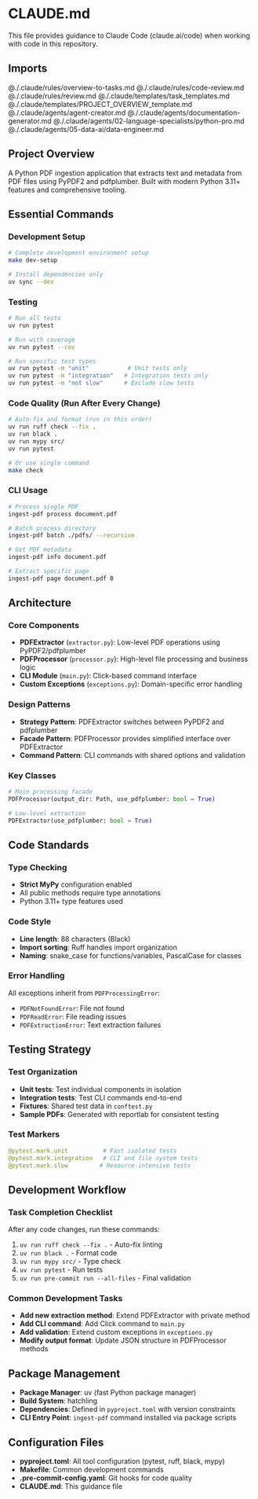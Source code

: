 # CLAUDE.md

This file provides guidance to Claude Code (claude.ai/code) when working with code in this repository.

## Imports

@./.claude/rules/overview-to-tasks.md
@./.claude/rules/code-review.md
@./.claude/rules/review.md
@./.claude/templates/task_templates.md
@./.claude/templates/PROJECT_OVERVIEW_template.md
@./.claude/agents/agent-creator.md
@./.claude/agents/documentation-generator.md
@./.claude/agents/02-language-specialists/python-pro.md
@./.claude/agents/05-data-ai/data-engineer.md

## Project Overview

A Python PDF ingestion application that extracts text and metadata from PDF files using PyPDF2 and pdfplumber. Built with modern Python 3.11+ features and comprehensive tooling.

## Essential Commands

### Development Setup

```bash
# Complete development environment setup
make dev-setup

# Install dependencies only
uv sync --dev
```

### Testing

```bash
# Run all tests
uv run pytest

# Run with coverage
uv run pytest --cov

# Run specific test types
uv run pytest -m "unit"           # Unit tests only
uv run pytest -m "integration"   # Integration tests only
uv run pytest -m "not slow"      # Exclude slow tests
```

### Code Quality (Run After Every Change)

```bash
# Auto-fix and format (run in this order)
uv run ruff check --fix .
uv run black .
uv run mypy src/
uv run pytest

# Or use single command
make check
```

### CLI Usage

```bash
# Process single PDF
ingest-pdf process document.pdf

# Batch process directory
ingest-pdf batch ./pdfs/ --recursive

# Get PDF metadata
ingest-pdf info document.pdf

# Extract specific page
ingest-pdf page document.pdf 0
```

## Architecture

### Core Components

- **PDFExtractor** (`extractor.py`): Low-level PDF operations using PyPDF2/pdfplumber
- **PDFProcessor** (`processor.py`): High-level file processing and business logic
- **CLI Module** (`main.py`): Click-based command interface
- **Custom Exceptions** (`exceptions.py`): Domain-specific error handling

### Design Patterns

- **Strategy Pattern**: PDFExtractor switches between PyPDF2 and pdfplumber
- **Facade Pattern**: PDFProcessor provides simplified interface over PDFExtractor
- **Command Pattern**: CLI commands with shared options and validation

### Key Classes

```python
# Main processing facade
PDFProcessor(output_dir: Path, use_pdfplumber: bool = True)

# Low-level extraction
PDFExtractor(use_pdfplumber: bool = True)
```

## Code Standards

### Type Checking

- **Strict MyPy** configuration enabled
- All public methods require type annotations
- Python 3.11+ type features used

### Code Style

- **Line length**: 88 characters (Black)
- **Import sorting**: Ruff handles import organization
- **Naming**: snake_case for functions/variables, PascalCase for classes

### Error Handling

All exceptions inherit from `PDFProcessingError`:

- `PDFNotFoundError`: File not found
- `PDFReadError`: File reading issues  
- `PDFExtractionError`: Text extraction failures

## Testing Strategy

### Test Organization

- **Unit tests**: Test individual components in isolation
- **Integration tests**: Test CLI commands end-to-end
- **Fixtures**: Shared test data in `conftest.py`
- **Sample PDFs**: Generated with reportlab for consistent testing

### Test Markers

```python
@pytest.mark.unit          # Fast isolated tests
@pytest.mark.integration   # CLI and file system tests
@pytest.mark.slow         # Resource-intensive tests
```

## Development Workflow

### Task Completion Checklist

After any code changes, run these commands:

1. `uv run ruff check --fix .` - Auto-fix linting
2. `uv run black .` - Format code
3. `uv run mypy src/` - Type check
4. `uv run pytest` - Run tests
5. `uv run pre-commit run --all-files` - Final validation

### Common Development Tasks

- **Add new extraction method**: Extend PDFExtractor with private method
- **Add CLI command**: Add Click command to `main.py`
- **Add validation**: Extend custom exceptions in `exceptions.py`
- **Modify output format**: Update JSON structure in PDFProcessor methods

## Package Management

- **Package Manager**: uv (fast Python package manager)
- **Build System**: hatchling
- **Dependencies**: Defined in `pyproject.toml` with version constraints
- **CLI Entry Point**: `ingest-pdf` command installed via package scripts

## Configuration Files

- **pyproject.toml**: All tool configuration (pytest, ruff, black, mypy)
- **Makefile**: Common development commands
- **.pre-commit-config.yaml**: Git hooks for code quality
- **CLAUDE.md**: This guidance file
